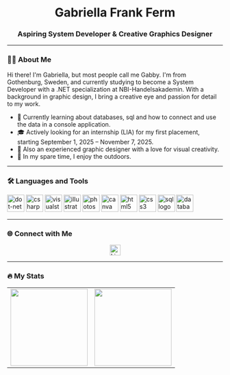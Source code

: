 <h1 align="center">Gabriella Frank Ferm</h1>
<h3 align="center">Aspiring System Developer & Creative Graphics Designer</h3>

---

### 👩‍💻 About Me
<p align="left">
Hi there! I'm Gabriella, but most people call me Gabby. I'm from Gothenburg, Sweden, and currently studying to become a System Developer with a .NET specialization at NBI-Handelsakademin. With a background in graphic design, I bring a creative eye and passion for detail to my work.
  
- 🌱 Currently learning about databases, sql and how to connect and use the data in a console application.
- 🎓 Actively looking for an internship (LIA) for my first placement, starting September 1, 2025 – November 7, 2025.
- 🎨 Also an experienced graphic designer with a love for visual creativity.
- 🌲 In my spare time, I enjoy the outdoors.

</p>

---

### 🛠 Languages and Tools
<div align="left"> 
<img src="https://cdn.jsdelivr.net/gh/devicons/devicon/icons/dot-net/dot-net-plain-wordmark.svg" height="40" alt="dot-net logo" /> 
<img src="https://cdn.jsdelivr.net/gh/devicons/devicon/icons/csharp/csharp-original.svg" height="40" alt="csharp logo" /> 
<img src="https://cdn.jsdelivr.net/gh/devicons/devicon/icons/visualstudio/visualstudio-plain.svg" height="40" alt="visualstudio logo" /> 
<img src="https://cdn.jsdelivr.net/gh/devicons/devicon/icons/illustrator/illustrator-plain.svg" height="40" alt="illustrator logo" /> 
<img src="https://cdn.jsdelivr.net/gh/devicons/devicon/icons/photoshop/photoshop-plain.svg" height="40" alt="photoshop logo" /> 
<img src="https://cdn.jsdelivr.net/gh/devicons/devicon/icons/canva/canva-original.svg" height="40" alt="canva logo" /> 
<img src="https://cdn.jsdelivr.net/gh/devicons/devicon/icons/html5/html5-original.svg" height="40" alt="html5 logo" /> 
<img src="https://cdn.jsdelivr.net/gh/devicons/devicon/icons/css3/css3-original.svg" height="40" alt="css3 logo" /> 
<img src="https://cdn.jsdelivr.net/gh/devicons/devicon/icons/mysql/mysql-original-wordmark.svg" height="40" alt="sql logo" /> 
<img src="https://cdn.jsdelivr.net/gh/devicons/devicon/icons/postgresql/postgresql-original.svg" height="40" alt="database logo" />

---

### 🌐 Connect with Me
<div align="center">
  <a href="https://www.linkedin.com/in/gabriella-frank-ferm-75aa10291/" target="_blank">
    <img src="https://img.shields.io/static/v1?message=LinkedIn&logo=linkedin&label=&color=0077B5&logoColor=white&labelColor=&style=for-the-badge" height="25" alt="LinkedIn" />
  </a>
</div>

---

### 🔥 My Stats  

<div align="center">
  <table>
    <tr>
      <td>
        <img src="https://github-readme-stats.vercel.app/api?username=GabbyFerm&show_icons=true&theme=dark" height="180px"/>
      </td>
      <td>
        <img src="https://github-readme-stats.vercel.app/api/top-langs/?username=GabbyFerm&layout=compact&theme=dark" height="180px"/>
      </td>
    </tr>
  </table>
</div>

